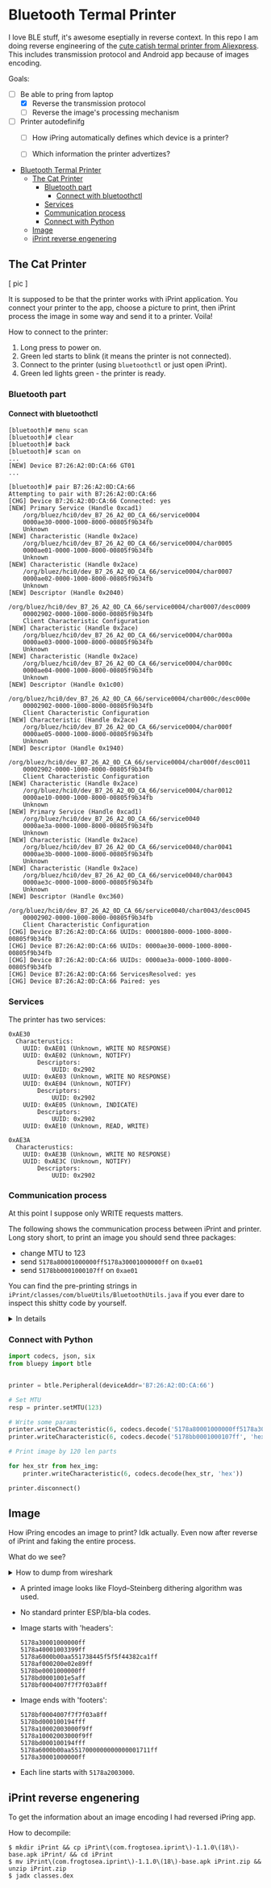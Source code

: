 # Bluetooth Termal Printer

I love BLE stuff, it's awesome eseptially in reverse context. In this repo I am doing reverse engineering of the [cute catish termal printer from Aliexpress](https://aliexpress.ru/item/1005002722811359.html). This includes transmission protocol and Android app because of images encoding.

Goals:

-[ ] Be able to pring from laptop
  -[x] Reverse the transmission protocol
  -[ ] Reverse the image's processing mechanism
- [ ] Printer autodefinifg
    - [ ] How iPring automatically defines which device is a printer?
    - [ ] Which information the printer advertizes?


- [Bluetooth Termal Printer](#bluetooth-termal-printer)
  - [The Cat Printer](#the-cat-printer)
    - [Bluetooth part](#bluetooth-part)
      - [Connect with bluetoothctl](#connect-with-bluetoothctl)
    - [Services](#services)
    - [Communication process](#communication-process)
    - [Connect with Python](#connect-with-python)
  - [Image](#image)
  - [iPrint reverse engenering](#iprint-reverse-engenering)


## The Cat Printer

 [ pic ]

It is supposed to be that the printer works with iPrint application. You connect your printer to the app, choose a picture to print, then iPrint process the image in some way and send it to a printer. Voila!

How to connect to the printer:

1. Long press to power on.
2. Green led starts to blink (it means the printer is not connected).
3. Connect to the printer (using `bluetoothctl` or just open iPrint).
4. Green led lights green - the printer is ready.

### Bluetooth part

#### Connect with bluetoothctl

    [bluetooth]# menu scan
    [bluetooth]# clear
    [bluetooth]# back
    [bluetooth]# scan on
    ...
    [NEW] Device B7:26:A2:0D:CA:66 GT01
    ...

    [bluetooth]# pair B7:26:A2:0D:CA:66
    Attempting to pair with B7:26:A2:0D:CA:66
    [CHG] Device B7:26:A2:0D:CA:66 Connected: yes
    [NEW] Primary Service (Handle 0xcad1)
        /org/bluez/hci0/dev_B7_26_A2_0D_CA_66/service0004
        0000ae30-0000-1000-8000-00805f9b34fb
        Unknown
    [NEW] Characteristic (Handle 0x2ace)
        /org/bluez/hci0/dev_B7_26_A2_0D_CA_66/service0004/char0005
        0000ae01-0000-1000-8000-00805f9b34fb
        Unknown
    [NEW] Characteristic (Handle 0x2ace)
        /org/bluez/hci0/dev_B7_26_A2_0D_CA_66/service0004/char0007
        0000ae02-0000-1000-8000-00805f9b34fb
        Unknown
    [NEW] Descriptor (Handle 0x2040)
        /org/bluez/hci0/dev_B7_26_A2_0D_CA_66/service0004/char0007/desc0009
        00002902-0000-1000-8000-00805f9b34fb
        Client Characteristic Configuration
    [NEW] Characteristic (Handle 0x2ace)
        /org/bluez/hci0/dev_B7_26_A2_0D_CA_66/service0004/char000a
        0000ae03-0000-1000-8000-00805f9b34fb
        Unknown
    [NEW] Characteristic (Handle 0x2ace)
        /org/bluez/hci0/dev_B7_26_A2_0D_CA_66/service0004/char000c
        0000ae04-0000-1000-8000-00805f9b34fb
        Unknown
    [NEW] Descriptor (Handle 0x1c00)
        /org/bluez/hci0/dev_B7_26_A2_0D_CA_66/service0004/char000c/desc000e
        00002902-0000-1000-8000-00805f9b34fb
        Client Characteristic Configuration
    [NEW] Characteristic (Handle 0x2ace)
        /org/bluez/hci0/dev_B7_26_A2_0D_CA_66/service0004/char000f
        0000ae05-0000-1000-8000-00805f9b34fb
        Unknown
    [NEW] Descriptor (Handle 0x1940)
        /org/bluez/hci0/dev_B7_26_A2_0D_CA_66/service0004/char000f/desc0011
        00002902-0000-1000-8000-00805f9b34fb
        Client Characteristic Configuration
    [NEW] Characteristic (Handle 0x2ace)
        /org/bluez/hci0/dev_B7_26_A2_0D_CA_66/service0004/char0012
        0000ae10-0000-1000-8000-00805f9b34fb
        Unknown
    [NEW] Primary Service (Handle 0xcad1)
        /org/bluez/hci0/dev_B7_26_A2_0D_CA_66/service0040
        0000ae3a-0000-1000-8000-00805f9b34fb
        Unknown
    [NEW] Characteristic (Handle 0x2ace)
        /org/bluez/hci0/dev_B7_26_A2_0D_CA_66/service0040/char0041
        0000ae3b-0000-1000-8000-00805f9b34fb
        Unknown
    [NEW] Characteristic (Handle 0x2ace)
        /org/bluez/hci0/dev_B7_26_A2_0D_CA_66/service0040/char0043
        0000ae3c-0000-1000-8000-00805f9b34fb
        Unknown
    [NEW] Descriptor (Handle 0xc360)
        /org/bluez/hci0/dev_B7_26_A2_0D_CA_66/service0040/char0043/desc0045
        00002902-0000-1000-8000-00805f9b34fb
        Client Characteristic Configuration
    [CHG] Device B7:26:A2:0D:CA:66 UUIDs: 00001800-0000-1000-8000-00805f9b34fb
    [CHG] Device B7:26:A2:0D:CA:66 UUIDs: 0000ae30-0000-1000-8000-00805f9b34fb
    [CHG] Device B7:26:A2:0D:CA:66 UUIDs: 0000ae3a-0000-1000-8000-00805f9b34fb
    [CHG] Device B7:26:A2:0D:CA:66 ServicesResolved: yes
    [CHG] Device B7:26:A2:0D:CA:66 Paired: yes

### Services

The printer has two services:

    0xAE30
      Characterustics:
        UUID: 0xAE01 (Unknown, WRITE NO RESPONSE)
        UUID: 0xAE02 (Unknown, NOTIFY)
            Descriptors:
                UUID: 0x2902
        UUID: 0xAE03 (Unknown, WRITE NO RESPONSE)
        UUID: 0xAE04 (Unknown, NOTIFY)
            Descriptors:
                UUID: 0x2902
        UUID: 0xAE05 (Unknown, INDICATE)
            Descriptors:
                UUID: 0x2902
        UUID: 0xAE10 (Unknown, READ, WRITE)

    0xAE3A
      Characterustics:
        UUID: 0xAE3B (Unknown, WRITE NO RESPONSE)
        UUID: 0xAE3C (Unknown, NOTIFY)
            Descriptors:
                UUID: 0x2902

### Communication process

At this point I suppose only WRITE requests matters.

The following shows the communication process between iPrint and printer. Long story short, to print an image you should send three packages:

- change MTU to 123
- send `5178a80001000000ff5178a30001000000ff` on `0xae01`
- send `5178bb0001000107ff` on `0xae01`

You can find the pre-printing strings in `iPrint/classes/com/blueUtils/BluetoothUtils.java` if you ever dare to inspect this shitty code by yourself.

<details><summary>In details</summary>
<p>

1. Service: `0xae30`, Characteristic: `0xae02` (**NOTIFY**), Desc: `0x2902`

    *Enables notification*

   1. HEX:

          0000   02 0e 00 09 00 05 00 04 00 12 09 00 01 00
          0000   01 00

   2. Plain Text:

          localhost ()	b7:26:a2:0d:ca:66 ()	ATT	14	Sent Write Request, Handle: 0x0009 (Unknown: Unknown: Client Characteristic Configuration)

          Frame 70: 14 bytes on wire (112 bits), 14 bytes captured (112 bits)
          ...
          Bluetooth Attribute Protocol
              Opcode: Write Request (0x12)
                  0... .... = Authentication Signature: False
                  .0.. .... = Command: False
                  ..01 0010 = Method: Write Request (0x12)
              Handle: 0x0009 (Unknown: Unknown: Client Characteristic Configuration)
                  [Service UUID: Unknown (0xae30)]
                  [Characteristic UUID: Unknown (0xae02)]
                  [UUID: Client Characteristic Configuration (0x2902)]
              Characteristic Configuration Client: 0x0001, Notification
                  0000 0000 0000 00.. = Reseved: 0x0000
                  .... .... .... ..0. = Indication: False
                  .... .... .... ...1 = Notification: True

2. Service: `0xae30`, Characteristic: `0xae04` (**NOTIFY**), Desc: `0x2902`

   *also enables notifications ...*

3. Service: `0xae30`, Characteristic: `0xae05` (**INDICATE**), Desc: `0x2902`

    *manipulations with led?*

   1. HEX:

          0000   02 0e 00 09 00 05 00 04 00 12 11 00 02 00
          0000   02 00

   2. Plain Text:

          Frame 78: 14 bytes on wire (112 bits), 14 bytes captured (112 bits)
          ...
          Bluetooth Attribute Protocol
              Opcode: Write Request (0x12)
                  0... .... = Authentication Signature: False
                  .0.. .... = Command: False
                  ..01 0010 = Method: Write Request (0x12)
              Handle: 0x0011 (Unknown: Unknown: Client Characteristic Configuration)
                  [Service UUID: Unknown (0xae30)]
                  [Characteristic UUID: Unknown (0xae05)]
                  [UUID: Client Characteristic Configuration (0x2902)]
              Characteristic Configuration Client: 0x0002, Indication
                  0000 0000 0000 00.. = Reseved: 0x0000
                  .... .... .... ..1. = Indication: True
                  .... .... .... ...0 = Notification: False

4. Exchange MTU Request, Client Rx MTU: 123

5. Service: `0xae30`, Characteristic: `0xae01` (**WRITE NO RESPONSE**)

    *First pre-printing write request.*

   1. HEX:

          0000   02 0e 00 19 00 15 00 04 00 52 06 00 51 78 a8 00
          0010   01 00 00 00 ff 51 78 a3 00 01 00 00 00 ff

          0000   51 78 a8 00 01 00 00 00 ff 51 78 a3 00 01 00 00
          0010   00 ff

   2. Plain Text:

          Frame 89: 30 bytes on wire (240 bits), 30 bytes captured (240 bits)
          ...
          Bluetooth Attribute Protocol
              Opcode: Write Command (0x52)
                  0... .... = Authentication Signature: False
                  .1.. .... = Command: True
                  ..01 0010 = Method: Write Request (0x12)
              Handle: 0x0006 (Unknown: Unknown)
                  [Service UUID: Unknown (0xae30)]
                  [UUID: Unknown (0xae01)]
              Value: 5178a80001000000ff5178a30001000000ff

    In HEX translation the value comes after `02 0e 00 19 00 15 00 04 00 52 06 00` unknown header.

6. Service: `0xae30`, Characteristic: `0xae01` (**WRITE NO RESPONSE**)

    *Second pre-printing write request*

   1. HEX:

          0000   02 0e 00 10 00 0c 00 04 00 52 06 00 51 78 bb 00
          0010   01 00 01 07 ff

        The value also starts with `'51 78'`.

   2. Plain Text:

          Frame 93: 21 bytes on wire (168 bits), 21 bytes captured (168 bits)
          ...
          Bluetooth Attribute Protocol
              Opcode: Write Command (0x52)
                  0... .... = Authentication Signature: False
                  .1.. .... = Command: True
                  ..01 0010 = Method: Write Request (0x12)
              Handle: 0x0006 (Unknown: Unknown)
                  [Service UUID: Unknown (0xae30)]
                  [UUID: Unknown (0xae01)]
              Value: 5178bb0001000107ff

7. Service: `0xae30`, Characteristic: `0xae01` (**WRITE NO RESPONSE**)

    *Start image transmission*. There is a chain of packets of 132 bytes each.

    Service: `0xae30`, Characteristic: `0xae01` (**WRITE NO RESPONSE**)

        Bluetooth Attribute Protocol
            Opcode: Write Command (0x52)
                0... .... = Authentication Signature: False
                .1.. .... = Command: True
                ..01 0010 = Method: Write Request (0x12)
            Handle: 0x0006 (Unknown: Unknown)
                [Service UUID: Unknown (0xae30)]
                [UUID: Unknown (0xae01)]
            Value: 5178a30001000000ff5178a40001003399ff5178a6000b00aa551738445f5f5f44382ca1…

    HEX:

    `Value` starts with `'51 78'`

        0000   02 05 00 7f 00 7b 00 04  00 52 06 00 51 78 a3 00
        0010   01 00 00 00 ff 51 78 a4  00 01 00 33 99 ff 51 78
        0020   a6 00 0b 00 aa 55 17 38  44 5f 5f 5f 44 38 2c a1
        0030   ff 51 78 af 00 02 00 e0  2e 89 ff 51 78 be 00 01
        0040   00 00 00 ff 51 78 bd 00  01 00 1e 5a ff 51 78 bf
        0050   00 04 00 7f 7f 7f 03 a8  ff 51 78 bf 00 04 00 7f
        0060   7f 7f 03 a8 ff 51 78 bf  00 04 00 7f 7f 7f 03 a8
        0070   ff 51 78 bf 00 04 00 7f  7f 7f 03 a8 ff 51 78 bf
        0080   00 04 00 7f
</p>
</details>

### Connect with Python

```py
import codecs, json, six
from bluepy import btle


printer = btle.Peripheral(deviceAddr='B7:26:A2:0D:CA:66')

# Set MTU
resp = printer.setMTU(123)

# Write some params
printer.writeCharacteristic(6, codecs.decode('5178a80001000000ff5178a30001000000ff', 'hex'))
printer.writeCharacteristic(6, codecs.decode('5178bb0001000107ff', 'hex'))

# Print image by 120 len parts

for hex_str from hex_img:
    printer.writeCharacteristic(6, codecs.decode(hex_str, 'hex'))

printer.disconnect()
```

## Image

How iPring encodes an image to print? Idk actually. Even now after reverse of iPrint and faking the entire process.

What do we see?

<details><summary>How to dump from wireshark</summary>
<p>

1. Export image's packages as JSON (Good filter: `bluetooth.addr==b7:26:a2:0d:ca:66`)

2. Extract hex data with Python

    ```py
    with open('reverse_stuff/rfid-metka-picture.json') as j_file:
        pic_json = json.load(j_file)

    pic_hex = [val['_source']['layers']['btatt']['btatt.value'] for val in pic_json]
    pic_hex = [val.replace(':', '') for val in pic_hex]

    # from arry to str
    pic_hex = ''.join(pic_hex)

    with open('reverse_stuff/rfid-metka-picture.pichex', 'w') as h_file:
        h_file.write(pic_hex)
    ```

</p>
</details>


- A printed image looks like Floyd–Steinberg dithering algorithm was used.
- No standard printer ESP/bla-bla codes.
- Image starts with 'headers':

      5178a30001000000ff
      5178a40001003399ff
      5178a6000b00aa551738445f5f5f44382ca1ff
      5178af000200e02e89ff
      5178be0001000000ff
      5178bd0001001e5aff
      5178bf0004007f7f7f03a8ff

- Image ends with 'footers':

      5178bf0004007f7f7f03a8ff
      5178bd000100194fff
      5178a10002003000f9ff
      5178a10002003000f9ff
      5178bd000100194fff
      5178a6000b00aa5517000000000000001711ff
      5178a30001000000ff

- Each line starts with `5178a2003000`.

## iPrint reverse engenering

To get the information about an image encoding I had reversed iPring app.

How to decompile:

    $ mkdir iPrint && cp iPrint\(com.frogtosea.iprint\)-1.1.0\(18\)-base.apk iPrint/ && cd iPrint
    $ mv iPrint\(com.frogtosea.iprint\)-1.1.0\(18\)-base.apk iPrint.zip && unzip iPrint.zip
    $ jadx classes.dex
